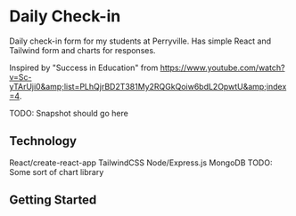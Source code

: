 # Daily Check-in
Daily check-in form for my students at Perryville. Has simple React and Tailwind form and charts for responses.

Inspired by "Success in Education" from https://www.youtube.com/watch?v=Sc-yTArUji0&amp;list=PLhQjrBD2T381My2RQGkQoiw6bdL2OpwtU&amp;index=4.

TODO: Snapshot should go here

## Technology
React/create-react-app
TailwindCSS
Node/Express.js
MongoDB
TODO: Some sort of chart library

## Getting Started
